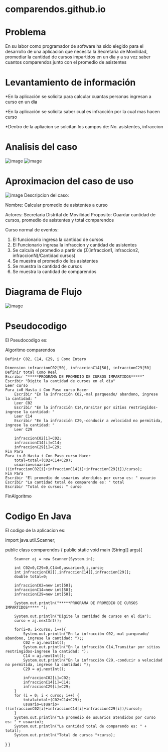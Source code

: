 # comparendos.github.io

# Problema

En su labor como programador de software ha sido elegido para el desarrollo de una aplicación que necesita la Secretaria de Movilidad, promediar la cantidad de cursos impartidos en un dia y a su vez saber cuantos comparendos junto con el promedio de asistentes

# Levantamiento de información 

*En la aplicación se solicita para calcular cuantas personas ingresan a curso en un dia

*En la aplicación se solicita saber cual es infracción por la cual mas hacen curso

*Dentro de la apliacion se solcitan los campos de: No. asistentes, infraccion

# Analisis del caso

![image](https://github.com/Anama053/comparendos.github.io/assets/113647233/71a5deae-ca2f-4929-9cd4-80a05d6a52fc)
![image](https://github.com/Anama053/comparendos.github.io/assets/113647233/83b8e3be-e162-4035-801b-5e8697365207)


# Aproximacion del caso de uso

![image](https://github.com/Anama053/comparendos.github.io/assets/113647233/61a7cd13-08df-4efb-aff6-e487df8e81da)
Descripcion del caso:

Nombre: Calcular promedio de asistentes a curso

Actores: Secretaria Distrital de Movilidad
Proposito: Guardar cantidad de cursos, promedio de asistentes y total comparendos 

Curso normal de eventos:
  1. El funcionario ingresa la cantidad de cursos
  2. El Funcionario ingresa la infraccion y cantidad de asistentes
  3. Se calcula el promedio a partir de (Σ(infraccion1, infraccion2, infraccionN)/Cantidad cursos)
  4. Se muestra el promedio de los asistentes
  5. Se muestra la cantidad de cursos
  6. Se muestra la cantidad de comparendos

# Diagrama de Flujo

![image](https://github.com/Anama053/comparendos.github.io/assets/113647233/f58ae90e-b605-41a5-a482-81b7ff19d00d)


# Pseudocodigo

El Pseudocodigo es:

Algoritmo comparendos

	Definir C02, C14, C29, i Como Entero
	
	Dimension infraccionC02[50], infraccionC14[50], infraccionC29[50]
	Definir total Como Real
	Escribir "*****PROGRAMA DE PROMEDIO DE CURSOS IMPARTIDOS*****" 
	Escribir "Digite la cantidad de cursos en el dia"
	Leer curso
	Para i=0 Hasta i Con Paso curso Hacer
		Escribir "En la infracción C02,-mal parqueado/ abandono, ingrese la cantidad: "
		Leer C02
		Escribir "En la infracción C14,ransitar por sitios restringidos-ingrese la cantidad: "
		Leer C14
		Escribir "En la infracción C29,-conducir a velocidad no permitida, ingrese la cantidad: "
		Leer C29
		
		infraccionC02[i]=C02;
		infraccionC14[i]=C14;
		infraccionC29[i]=C29;
	Fin Para
	Para i<-0 Hasta i Con Paso curso Hacer
		total=total+(C02+C14+C29);
		usuario=usuario+((infraccionC02[i]+infraccionC14[i]+infraccionC29[i])/curso);
	Fin Para
	Escribir "El promedio de usuarios atendidos por curso es: " usuario
	Escribir "La cantidad total de comparendo es: " total
	Escribir "Total de cursos: " curso
FinAlgoritmo

# Codigo En Java

El codigo de la aplicacion es:

import java.util.Scanner;

public class comparendos
{
   public static void main (String[] args){
        
        Scanner aj = new Scanner(System.in);
       
        int C02=0,C29=0,C14=0,usuario=0,i,curso;
        int infraccionC02[],infraccionC14[],infraccionC29[];
        double total=0;
                
        infraccionC02=new int[50];
        infraccionC14=new int[50];
        infraccionC29=new int[50];
        
        System.out.println("*****PROGRAMA DE PROMEDIO DE CURSOS IMPARTIDOS***** ");
                                
        System.out.println("Digite la cantidad de cursos en el dia");
        curso = aj.nextInt();
                 
        for(i=0; i<curso; i++){
            System.out.println("En la infracción C02,-mal parqueado/ abandono, ingrese la cantidad: ");;
            C02 = aj.nextInt();
            System.out.println("En la infracción C14,Transitar por sitios restringidos-ingrese la cantidad: ");
            C14 = aj.nextInt();
            System.out.println("En la infracción C29,-conducir a velocidad no permitida, ingrese la cantidad: ");
            C29 = aj.nextInt();
                                   
            infraccionC02[i]=C02;
            infraccionC14[i]=C14;
            infraccionC29[i]=C29;
        }
        for (i = 0; i < curso; i++) {        
            total=total+(C02+C14+C29);
            usuario=usuario+((infraccionC02[i]+infraccionC14[i]+infraccionC29[i])/curso);
        }
        System.out.println("La promedio de usuarios atendidos por curso es: " + usuario);
        System.out.println("La cantidad total de comparendo es: " + total);
        System.out.println("Total de cursos "+curso);     
   }
}

